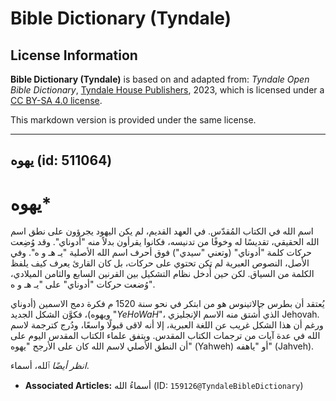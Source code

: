 # Bible Dictionary (Tyndale)

## License Information

**Bible Dictionary (Tyndale)** is based on and adapted from: _Tyndale Open Bible Dictionary_, [Tyndale House Publishers](https://tyndaleopenresources.com/), 2023, which is licensed under a [CC BY-SA 4.0 license](https://creativecommons.org/licenses/by-sa/4.0/legalcode.en).

This markdown version is provided under the same license.



--------------------------------

## يهوه (id: 511064)

يهوه\*
======

اسم الله في الكتاب المُقدّس. في العهد القديم، لم يكن اليهود يجرؤون على نطق اسم الله الحقيقي، تقديسًا له وخوفًا من تدنيسه، فكانوا يقرأون بدلاً منه "أدوناي". وقد وُضِعت حركات كلمة "أدوناي" (وتعني "سيدي") فوق أحرف اسم الله الأصلية "يـ هـ و ه". وفي الأصل، النصوص العبرية لم تكن تحتوي على حركات، بل كان القارئ يعرف كيف يلفظ الكلمة من السياق. لكن حين أُدخل نظام التشكيل بين القرنين السابع والثامن الميلادي، وُضعت حركات "أدوناي" على "يـ هـ و ه".

يُعتقد أن بطرس جالاتينوس هو من ابتكر في نحو سنة 1520 م فكرة دمج الاسمين (أدوناي ويهوه)، فكوَّن الشكل الجديد "*YeHoWaH*"، الذي أُشتق منه الاسم الإنجليزي Jehovah. ورغم أن هذا الشكل غريب عن اللغة العبرية، إلا أنه لاقى قبولًا واسعًا، ودُرج كترجمة لاسم الله في عدة آيات من ترجمات الكتاب المقدس. ويتفق علماء الكتاب المقدس اليوم على أن النطق الأصلي لاسم الله كان على الأرجح "يهوه" (Yahweh) أو "ياهفه" (Jahveh).

*انظر أيضًا* ٱلله، أسماء.

* **Associated Articles:** أسماءُ الله (ID: `159126@TyndaleBibleDictionary`)

